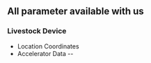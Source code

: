 ## All parameter available with us


### Livestock Device
- Location Coordinates
- Accelerator Data                        --   